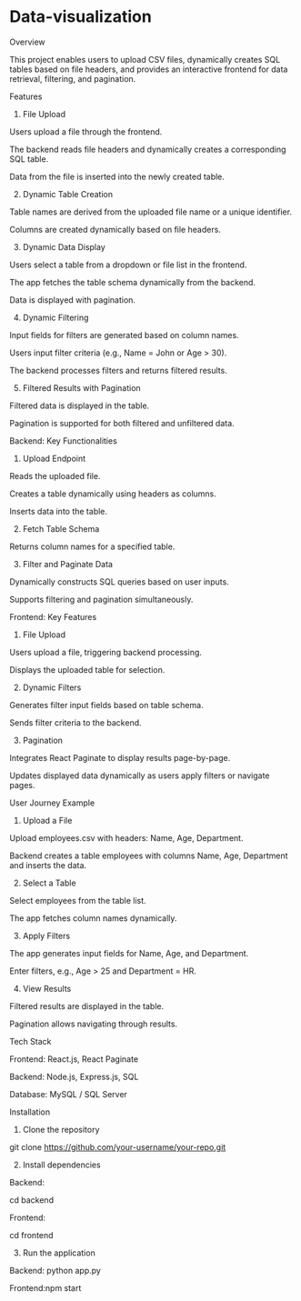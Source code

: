 # Data-visualization
Overview

This project enables users to upload CSV files, dynamically creates SQL tables based on file headers, and provides an interactive frontend for data retrieval, filtering, and pagination.

Features

1. File Upload

Users upload a file through the frontend.

The backend reads file headers and dynamically creates a corresponding SQL table.

Data from the file is inserted into the newly created table.

2. Dynamic Table Creation

Table names are derived from the uploaded file name or a unique identifier.

Columns are created dynamically based on file headers.

3. Dynamic Data Display

Users select a table from a dropdown or file list in the frontend.

The app fetches the table schema dynamically from the backend.

Data is displayed with pagination.

4. Dynamic Filtering

Input fields for filters are generated based on column names.

Users input filter criteria (e.g., Name = John or Age > 30).

The backend processes filters and returns filtered results.

5. Filtered Results with Pagination

Filtered data is displayed in the table.

Pagination is supported for both filtered and unfiltered data.

Backend: Key Functionalities

1. Upload Endpoint

Reads the uploaded file.

Creates a table dynamically using headers as columns.

Inserts data into the table.

2. Fetch Table Schema

Returns column names for a specified table.

3. Filter and Paginate Data

Dynamically constructs SQL queries based on user inputs.

Supports filtering and pagination simultaneously.

Frontend: Key Features

1. File Upload

Users upload a file, triggering backend processing.

Displays the uploaded table for selection.

2. Dynamic Filters

Generates filter input fields based on table schema.

Sends filter criteria to the backend.

3. Pagination

Integrates React Paginate to display results page-by-page.

Updates displayed data dynamically as users apply filters or navigate pages.

User Journey Example

1. Upload a File

Upload employees.csv with headers: Name, Age, Department.

Backend creates a table employees with columns Name, Age, Department and inserts the data.

2. Select a Table

Select employees from the table list.

The app fetches column names dynamically.

3. Apply Filters

The app generates input fields for Name, Age, and Department.

Enter filters, e.g., Age > 25 and Department = HR.

4. View Results

Filtered results are displayed in the table.

Pagination allows navigating through results.

Tech Stack

Frontend: React.js, React Paginate

Backend: Node.js, Express.js, SQL

Database: MySQL / SQL Server

Installation

1. Clone the repository

 git clone https://github.com/your-username/your-repo.git

2. Install dependencies

Backend:

 cd backend


Frontend:

 cd frontend


3. Run the application

Backend: python app.py


Frontend:npm start
